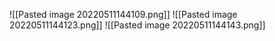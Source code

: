 ![[Pasted image 20220511144109.png]]
![[Pasted image 20220511144123.png]]
![[Pasted image 20220511144143.png]]